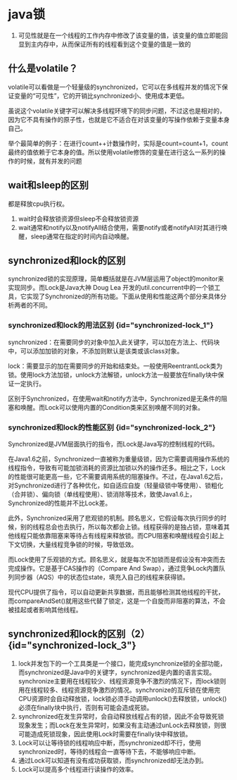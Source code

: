 # java锁

1. 可见性就是在一个线程的工作内存中修改了该变量的值，该变量的值立即能回显到主内存中，从而保证所有的线程看到这个变量的值是一致的

## 什么是volatile？

volatile可以看做是一个轻量级的synchronized，它可以在多线程并发的情况下保证变量的“可见性”，它的开销比synchronized小、使用成本更低。

虽说这个volatile关键字可以解决多线程环境下的同步问题，不过这也是相对的，因为它不具有操作的原子性，也就是它不适合在对该变量的写操作依赖于变量本身自己。

举个最简单的例子：在进行count++计数操作时，实际是count=count+1，count最终的值依赖于它本身的值。所以使用volatile修饰的变量在进行这么一系列的操作的时候，就有并发的问题

## wait和sleep的区别

都是释放cpu执行权。

1. wait时会释放锁资源但sleep不会释放锁资源
2. wait通常和notify以及notifyAll结合使用，需要notify或者notifyAll对其进行唤醒，sleep通常在指定的时间内自动唤醒。

## synchronized和lock的区别

synchronized锁的实现原理，简单概括就是在JVM层运用了object的monitor来实现同步。而Lock是Java大神 Doug Lea 开发的util.concurrent中的一个锁工具，它实现了Synchronized的所有功能。下面从使用和性能这两个部分来具体分析两者的不同。

### synchronized和lock的用法区别 {id="synchronized-lock_1"}

synchronized：在需要同步的对象中加入此关键字，可以加在方法上、代码块中，可以添加加锁的对象，不添加则默认是该类或该class对象。

lock：需要显示的加在需要同步的开始和结束处。一般使用ReentrantLock类为锁。使用lock方法加锁，unlock方法解锁，unlock方法一般要放在finally块中保证一定执行。

区别于Synchronized，在使用wait和notify方法中，Synchronized是无条件的阻塞和唤醒。而Lock可以使用内置的Condition类来区别唤醒不同的对象。

### synchronized和lock的性能区别 {id="synchronized-lock_2"}

Synchronized是JVM层面执行的指令，而Lock是Java写的控制线程的代码。

在Java1.6之前，Synchronized一直被称为重量级锁，因为它需要调用操作系统的线程指令，导致有可能加锁消耗的资源比加锁以外的操作还多。相比之下，Lock的性能很可能更高一些，它不需要调用系统的阻塞操作。不过，在Java1.6之后，对Synchronized进行了各种优化，如自适应自旋（轻量级锁中等使用）、锁粗化（合并锁）、偏向锁（单线程使用）、锁消除等技术，致使Java1.6上，Synchronized的性能并不比Lock差。

此外，Synchronized采用了悲观锁的机制。顾名思义，它假设每次执行同步的时候，别的线程总会也去执行，所以每次都会上锁。线程获得的是独占锁，意味着其他线程只能依靠阻塞来等待占有线程来释放锁。而CPU阻塞和唤醒线程会引起上下文切换，大量线程竞争锁的时候，导致低效。

而Lock使用了乐观锁的方式。顾名思义，就是每次不加锁而是假设没有冲突而去完成操作。它是基于CAS操作的（Compare And Swap），通过竞争Lock内置队列同步器（AQS）中的状态位state，填充入自己的线程来获得锁。

现代CPU提供了指令，可以自动更新共享数据，而且能够检测其他线程的干扰，而compareAndSet()就用这些代替了锁定，这是一个自旋而非阻塞的算法，不会被挂起或者影响其他线程。

## synchronized和lock的区别（2） {id="synchronized-lock_3"}

1. lock并发包下的一个工具类是一个接口，能完成synchronize锁的全部功能，而synchronized是Java中的关键字，synchronized是内置的语言实现。synchronize主要用在线程较少、线程资源竞争不激烈的情况下，而lock锁则用在线程较多、线程资源竞争激烈的情况。synchronize的互斥锁在使用完CPU资源时会自动释放锁，lock锁必须手动调用unlock()去释放锁，unlock()必须在finally块中执行，否则有可能会造成死锁。
2. synchronized在发生异常时，会自动释放线程占有的锁，因此不会导致死锁现象发生；而Lock在发生异常时，如果没有主动通过unLock去释放锁，则很可能造成死锁现象，因此使用Lock时需要在finally块中释放锁。
3. Lock可以让等待锁的线程响应中断，而synchronized却不行，使用synchronized时，等待的线程会一直等待下去，不能够响应中断。
4. 通过Lock可以知道有没有成功获取锁，而synchronized却无法办到。
5. Lock可以提高多个线程进行读操作的效率。
